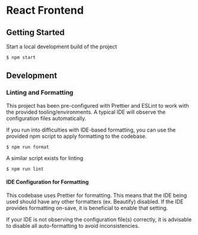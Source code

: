 # React Frontend

## Getting Started

Start a local development build of the project

```
$ npm start
```

## Development

### Linting and Formatting

This project has been pre-configured with Prettier and ESLint to work with the
provided tooling/environments. A typical IDE will observe the configuration
files automatically.

If you run into difficulties with IDE-based formatting, you can use the
provided npm script to apply formatting to the codebase.

```
$ npm run format
```

A similar script exists for linting

```
$ npm run lint
```

#### IDE Configuration for Formatting

This codebase uses Prettier for formatting. This means that the IDE being used
should have any other formatters (ex. Beautify) disabled. If the IDE provides
formatting on-save, it is beneficial to enable that setting.

If your IDE is not observing the configuration file(s) correctly, it is
advisable to disable all auto-formatting to avoid inconsistencies.
